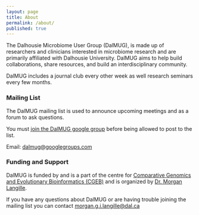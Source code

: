 ```yaml
---
layout: page
title: About
permalink: /about/
published: true
---
```


The Dalhousie Microbiome User Group (DalMUG), is made up of researchers and clinicians interested in microbiome research and are primarily affiliated with Dalhousie University. DalMUG aims to help build collaborations, share resources, and build an interdisciplinary community.

DalMUG includes a journal club every other week as well research seminars every few months. 

### Mailing List

The DalMUG mailing list is used to announce upcoming meetings and as a forum to ask questions.

You must [join the DalMUG google group](https://groups.google.com/group/dalmug/subscribe?note=1&hl=en&noredirect=true&pli=1) before being allowed to post to the list.

Email: dalmug@googlegroups.com

### Funding and Support

DalMUG is funded by and is a part of the centre for [Comparative Genomics and Evolutionary Bioinformatics (CGEB)](http://cgeb.dal.ca/) and is organized by [Dr. Morgan Langille](http://morganlangille.com/).

If you have any questions about DalMUG or are having trouble joining the mailing list you can contact [morgan.g.i.langille@dal.ca](mailto:morgan.g.i.langille@dal.ca)


